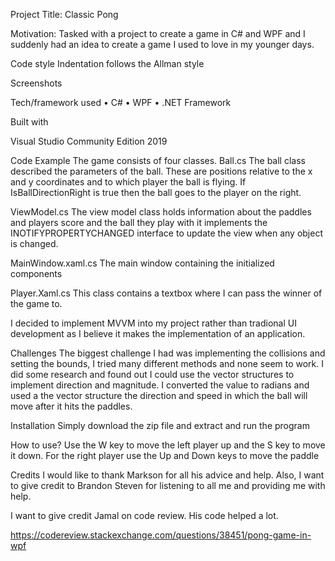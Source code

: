 Project Title:
Classic Pong

Motivation:
Tasked with a project to create a game in C# and WPF and I suddenly had an idea to create a game I used to love in my younger days.



Code style
Indentation follows the Allman style


Screenshots


Tech/framework used
• C#
• WPF
• .NET Framework

Built with

Visual Studio Community Edition 2019


Code Example
The game consists of four classes.
Ball.cs
The ball class described the parameters of the ball. These are positions relative to the x and y coordinates and to which player the ball is flying. If IsBallDirectionRight is true then the ball goes to the player on the right.


ViewModel.cs
The view model class holds information about the paddles and players score and the ball they play with it implements the INOTIFYPROPERTYCHANGED interface to update the view when any object is changed.

MainWindow.xaml.cs
The main window containing the initialized components

Player.Xaml.cs
This class contains a textbox where I can pass the winner of the game to.

I decided to implement MVVM into my project rather than tradional UI development as I believe it makes the implementation of an application.

Challenges
The biggest challenge I had was implementing the collisions and setting the bounds, I tried many different methods and none seem to work. I did some research and found out I could use the vector structures to implement direction and magnitude.
I converted the value to radians and used a the vector structure the direction and speed in which the ball will move after it hits the paddles.



Installation
Simply download the zip file and extract and run the program






How to use?
Use the W key to move the left player up and the S key to move it down.
For the right player use the Up and Down keys to move the paddle





Credits
I would like to thank Markson for all his advice and help.
Also, I want to give credit to Brandon Steven for listening to all me and providing me with help.

I want to give credit Jamal on code review. His code helped a lot.

 https://codereview.stackexchange.com/questions/38451/pong-game-in-wpf


